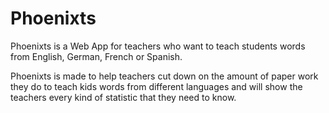 # Phoenixts

Phoenixts is a Web App for teachers who want to teach students words from English, German, French or Spanish.

Phoenixts is made to help teachers cut down on the amount of paper work they do to teach kids words from 
different languages and will show the teachers every kind of statistic that they need to know.
